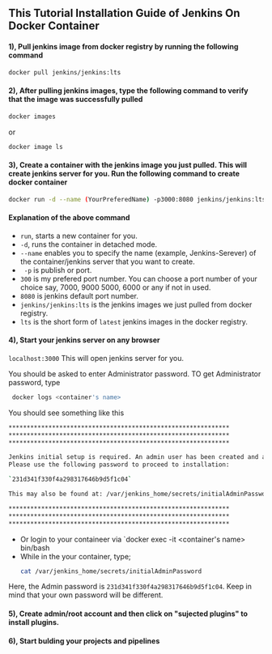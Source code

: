 ## This Tutorial Installation Guide of Jenkins On Docker Container 

#### 1), Pull jenkins image from docker registry by running the following command

```bash
docker pull jenkins/jenkins:lts
```
#### 2), After pulling jenkins images, type the following command to verify that the image was successfully pulled
```bash
docker images
```
or

```bash
docker image ls
```  

#### 3), Create a container with the jenkins image you just pulled. This will create jenkins server for you. Run the following command to create docker container

```bash
docker run -d --name (YourPreferedName) -p3000:8080 jenkins/jenkins:lts
```
#### Explanation of the above command
  - `run`, starts a new container for you.
  - `-d`, runs the container in detached mode.
  - `--name` enables you to specify the name (example, Jenkins-Serever) of the container/jenkins server that you want to create. 
  - ` -p` is publish or port. 
  - `300` is my prefered port number. You can choose a port number of your choice say, 7000, 9000 5000, 6000 or any if not in used. 
  - `8080` is jenkins default port number. 
  - `jenkins/jenkins:lts` is the jenkins images we just pulled from docker registry.
  - `lts` is the short form of `latest` jenkins images in the docker registry.

#### 4), Start your jenkins server on any browser
`localhost:3000` This will open jenkins server for you. 

You should be asked to enter Administrator password. TO get Administrator password, type

```bash
 docker logs <container's name>
```
You should see something like this

```bash
*************************************************************
*************************************************************
*************************************************************

Jenkins initial setup is required. An admin user has been created and a password generated.
Please use the following password to proceed to installation:

`231d341f330f4a298317646b9d5f1c04`

This may also be found at: /var/jenkins_home/secrets/initialAdminPassword

*************************************************************
*************************************************************
*************************************************************
```
  - Or login to your containeer via `docker exec -it <container's name> bin/bash
  - While in the your container, type;
    ```bash
    cat /var/jenkins_home/secrets/initialAdminPassword
    ```
Here, the Admin password is `231d341f330f4a298317646b9d5f1c04`. Keep in mind that your own password will be different.

#### 5), Create admin/root account and then click on "sujected plugins" to install plugins. 

#### 6), Start bulding your projects and pipelines 